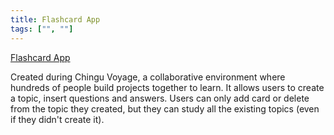 ```yaml
---
title: Flashcard App
tags: ["", ""]
---
```


[Flashcard App](https://shrouded-taiga-52624.herokuapp.com/)

Created during Chingu Voyage, a collaborative environment where hundreds of people build projects together to learn. 
It allows users to create a topic, insert questions and answers. 
Users can only add card or delete from the topic they created, 
but they can study all the existing topics (even if they didn't create it).